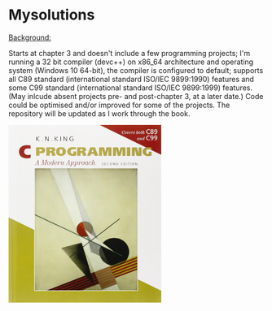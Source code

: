 # Mysolutions

<u>Background:</u>  
  
Starts at chapter 3 and doesn't include a few programming projects; I'm running a 32 bit compiler (devc++) on x86_64 architecture and operating system (Windows 10 64-bit), the compiler is configured to default; supports all C89 standard (international standard ISO/IEC 9899:1990) features and some C99 standard (international standard ISO/IEC 9899:1999) features. (May inlcude absent projects pre- and post-chapter 3, at a later date.) Code could be optimised and/or improved for some of the projects. The repository will be updated as I work through the book.

<img src="Image/book_image.jpg" width="300" height="350">

